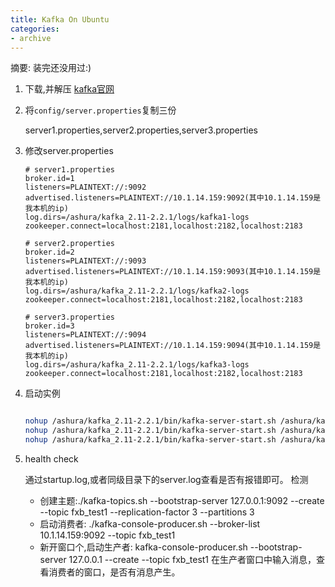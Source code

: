```yaml
---
title: Kafka On Ubuntu
categories: 
- archive
---
```


摘要: 装完还没用过:)

<!-- more -->

1. 下载,并解压
[kafka官网](https://link.zhihu.com/?target=http%3A//kafka.apache.org/)

2. 将`config/server.properties`复制三份

    server1.properties,server2.properties,server3.properties

3. 修改server.properties

    ```properties
    # server1.properties
    broker.id=1
    listeners=PLAINTEXT://:9092
    advertised.listeners=PLAINTEXT://10.1.14.159:9092(其中10.1.14.159是我本机的ip)
    log.dirs=/ashura/kafka_2.11-2.2.1/logs/kafka1-logs
    zookeeper.connect=localhost:2181,localhost:2182,localhost:2183

    # server2.properties
    broker.id=2
    listeners=PLAINTEXT://:9093
    advertised.listeners=PLAINTEXT://10.1.14.159:9093(其中10.1.14.159是我本机的ip)
    log.dirs=/ashura/kafka_2.11-2.2.1/logs/kafka2-logs
    zookeeper.connect=localhost:2181,localhost:2182,localhost:2183

    # server3.properties
    broker.id=3
    listeners=PLAINTEXT://:9094
    advertised.listeners=PLAINTEXT://10.1.14.159:9094(其中10.1.14.159是我本机的ip)
    log.dirs=/ashura/kafka_2.11-2.2.1/logs/kafka3-logs
    zookeeper.connect=localhost:2181,localhost:2182,localhost:2183

    ```

4. 启动实例

    ```bash

    nohup /ashura/kafka_2.11-2.2.1/bin/kafka-server-start.sh /ashura/kafka_2.11-2.2.1/config/server3.properties > /ashura/kafka_2.11-2.2.1/logs/kafka3-logs/startup.log 2>&1 &
    nohup /ashura/kafka_2.11-2.2.1/bin/kafka-server-start.sh /ashura/kafka_2.11-2.2.1/config/server2.properties > /ashura/kafka_2.11-2.2.1/logs/kafka2-logs/startup.log 2>&1 &
    nohup /ashura/kafka_2.11-2.2.1/bin/kafka-server-start.sh /ashura/kafka_2.11-2.2.1/config/server1.properties > /ashura/kafka_2.11-2.2.1/logs/kafka1-logs/startup.log 2>&1 &
    ```

5. health check
 
    通过startup.log,或者同级目录下的server.log查看是否有报错即可。
    检测
    - 创建主题:./kafka-topics.sh --bootstrap-server 127.0.0.1:9092 --create --topic fxb_test1 --replication-factor 3 --partitions 3
    - 启动消费者: ./kafka-console-producer.sh --broker-list 10.1.14.159:9092 --topic fxb_test1
    - 新开窗口个,启动生产者: kafka-console-producer.sh --bootstrap-server 127.0.0.1 --create --topic fxb_test1 在生产者窗口中输入消息，查看消费者的窗口，是否有消息产生。